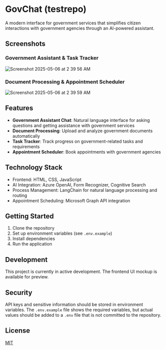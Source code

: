 # GovChat (testrepo)

A modern interface for government services that simplifies citizen interactions with government agencies through an AI-powered assistant.

## Screenshots

### Government Assistant & Task Tracker

![Screenshot 2025-05-06 at 2 39 56 AM](https://github.com/user-attachments/assets/1d857b5a-f24e-4398-9c0c-9ad5f0dc8011)

### Document Processing & Appointment Scheduler

![Screenshot 2025-05-06 at 2 39 59 AM](https://github.com/user-attachments/assets/a9ca6c7b-1eff-4f00-be09-e5ba09d488e4)

## Features

- **Government Assistant Chat**: Natural language interface for asking questions and getting assistance with government services
- **Document Processing**: Upload and analyze government documents automatically
- **Task Tracker**: Track progress on government-related tasks and requirements
- **Appointment Scheduler**: Book appointments with government agencies

## Technology Stack

- Frontend: HTML, CSS, JavaScript
- AI Integration: Azure OpenAI, Form Recognizer, Cognitive Search
- Process Management: LangChain for natural language processing and routing
- Appointment Scheduling: Microsoft Graph API integration

## Getting Started

1. Clone the repository
2. Set up environment variables (see `.env.example`)
3. Install dependencies
4. Run the application

## Development

This project is currently in active development. The frontend UI mockup is available for preview.

## Security

API keys and sensitive information should be stored in environment variables. The `.env.example` file shows the required variables, but actual values should be added to a `.env` file that is not committed to the repository.

## License

[MIT](LICENSE)
